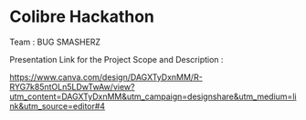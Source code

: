 # Colibre Hackathon
Team : BUG SMASHERZ


Presentation Link for the Project Scope and Description : 


https://www.canva.com/design/DAGXTyDxnMM/R-RYG7k85ntOLn5LDwTwAw/view?utm_content=DAGXTyDxnMM&utm_campaign=designshare&utm_medium=link&utm_source=editor#4

